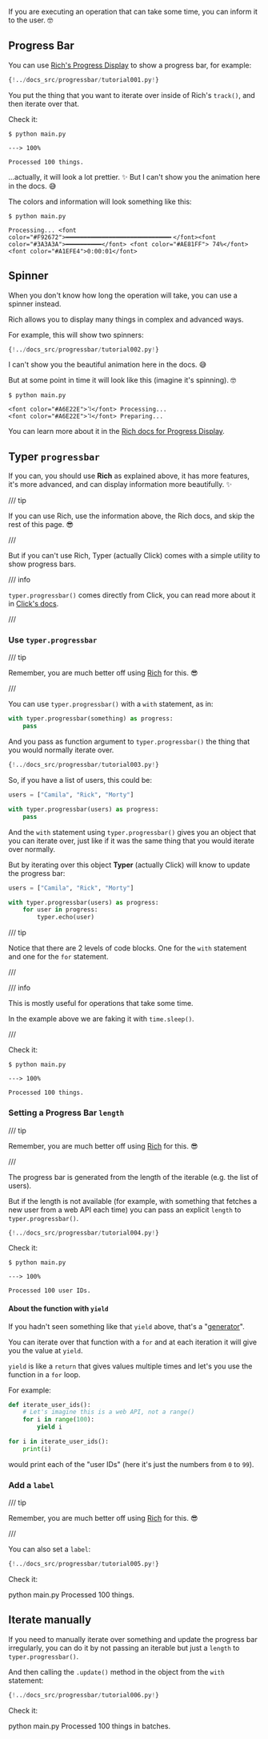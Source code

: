 If you are executing an operation that can take some time, you can inform it to the user. 🤓

## Progress Bar

You can use <a href="https://rich.readthedocs.io/en/stable/progress.html" class="external-link" target="_blank">Rich's Progress Display</a> to show a progress bar, for example:

```Python hl_lines="4  9"
{!../docs_src/progressbar/tutorial001.py!}
```

You put the thing that you want to iterate over inside of Rich's `track()`, and then iterate over that.

Check it:

<div class="termy">

```console
$ python main.py

---> 100%

Processed 100 things.
```

</div>

...actually, it will look a lot prettier. ✨ But I can't show you the animation here in the docs. 😅

The colors and information will look something like this:

<div class="termy">

```console
$ python main.py

Processing... <font color="#F92672">━━━━━━━━━━━━━━━━━━━━━━━━━━━━━╸</font><font color="#3A3A3A">━━━━━━━━━━</font> <font color="#AE81FF"> 74%</font> <font color="#A1EFE4">0:00:01</font>
```

</div>

## Spinner

When you don't know how long the operation will take, you can use a spinner instead.

Rich allows you to display many things in complex and advanced ways.

For example, this will show two spinners:

```Python hl_lines="4  8-15"
{!../docs_src/progressbar/tutorial002.py!}
```

I can't show you the beautiful animation here in the docs. 😅

But at some point in time it will look like this (imagine it's spinning). 🤓

<div class="termy">

```console
$ python main.py

<font color="#A6E22E">⠹</font> Processing...
<font color="#A6E22E">⠹</font> Preparing...
```

</div>

You can learn more about it in the <a href="https://rich.readthedocs.io/en/stable/progress.html" class="external-link" target="_blank">Rich docs for Progress Display</a>.

## Typer `progressbar`

If you can, you should use **Rich** as explained above, it has more features, it's more advanced, and can display information more beautifully. ✨

/// tip

If you can use Rich, use the information above, the Rich docs, and skip the rest of this page. 😎

///

But if you can't use Rich, Typer (actually Click) comes with a simple utility to show progress bars.

/// info

`typer.progressbar()` comes directly from Click, you can read more about it in <a href="https://click.palletsprojects.com/en/8.1.x/utils/#showing-progress-bars" class="external-link" target="_blank">Click's docs</a>.

///

### Use `typer.progressbar`

/// tip

Remember, you are much better off using <a href="https://rich.readthedocs.io/" class="external-link" target="_blank">Rich</a> for this. 😎

///

You can use `typer.progressbar()` with a `with` statement, as in:

```Python
with typer.progressbar(something) as progress:
    pass
```

And you pass as function argument to `typer.progressbar()` the thing that you would normally iterate over.

```Python hl_lines="8"
{!../docs_src/progressbar/tutorial003.py!}
```

So, if you have a list of users, this could be:

```Python
users = ["Camila", "Rick", "Morty"]

with typer.progressbar(users) as progress:
    pass
```

And the `with` statement using `typer.progressbar()` gives you an object that you can iterate over, just like if it was the same thing that you would iterate over normally.

But by iterating over this object **Typer** (actually Click) will know to update the progress bar:

```Python
users = ["Camila", "Rick", "Morty"]

with typer.progressbar(users) as progress:
    for user in progress:
        typer.echo(user)
```

/// tip

Notice that there are 2 levels of code blocks. One for the `with` statement and one for the `for` statement.

///

/// info

This is mostly useful for operations that take some time.

In the example above we are faking it with `time.sleep()`.

///

Check it:

<div class="termy">

```console
$ python main.py

---> 100%

Processed 100 things.
```

</div>

### Setting a Progress Bar `length`

/// tip

Remember, you are much better off using <a href="https://rich.readthedocs.io/" class="external-link" target="_blank">Rich</a> for this. 😎

///

The progress bar is generated from the length of the iterable (e.g. the list of users).

But if the length is not available (for example, with something that fetches a new user from a web API each time) you can pass an explicit `length` to `typer.progressbar()`.

```Python hl_lines="14"
{!../docs_src/progressbar/tutorial004.py!}
```

Check it:

<div class="termy">

```console
$ python main.py

---> 100%

Processed 100 user IDs.
```

</div>

#### About the function with `yield`

If you hadn't seen something like that `yield` above, that's a "<a href="https://docs.python.org/3/glossary.html#term-generator" class="external-link" target="_blank">generator</a>".

You can iterate over that function with a `for` and at each iteration it will give you the value at `yield`.

`yield` is like a `return` that gives values multiple times and let's you use the function in a `for` loop.

For example:

```Python
def iterate_user_ids():
    # Let's imagine this is a web API, not a range()
    for i in range(100):
        yield i

for i in iterate_user_ids():
    print(i)
```

would print each of the "user IDs" (here it's just the numbers from `0` to `99`).

### Add a `label`

/// tip

Remember, you are much better off using <a href="https://rich.readthedocs.io/" class="external-link" target="_blank">Rich</a> for this. 😎

///

You can also set a `label`:

```Python hl_lines="8"
{!../docs_src/progressbar/tutorial005.py!}
```

Check it:

<div class="use-termynal">
<span data-ty="input">python main.py</span>
<span data-ty="progress" data-ty-prompt="Processing"></span>
<span data-ty>Processed 100 things.</span>
</div>

## Iterate manually

If you need to manually iterate over something and update the progress bar irregularly, you can do it by not passing an iterable but just a `length` to `typer.progressbar()`.

And then calling the `.update()` method in the object from the `with` statement:

```Python hl_lines="8  12"
{!../docs_src/progressbar/tutorial006.py!}
```

Check it:

<div class="use-termynal">
<span data-ty="input">python main.py</span>
<span data-ty="progress" data-ty-prompt="Batches"></span>
<span data-ty>Processed 100 things in batches.</span>
</div>
